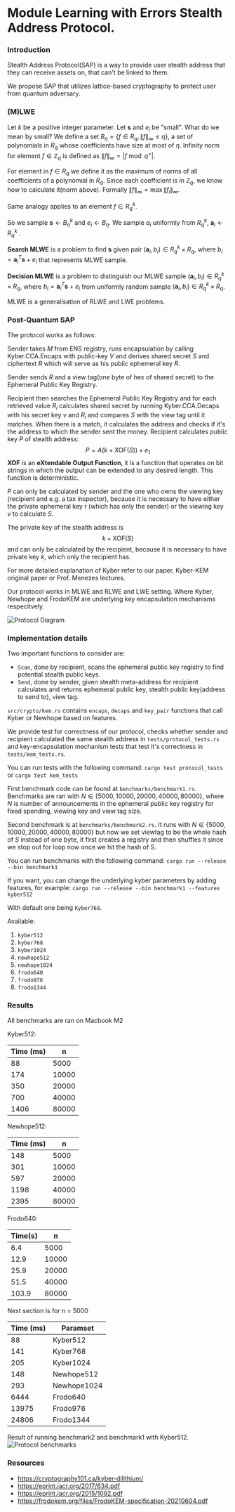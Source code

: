 # Module Learning with Errors Stealth Address Protocol.

### Introduction

Stealth Address Protocol(SAP) is a way to provide user stealth address that they can receive assets on, that can't be linked to them.

We propose SAP that utilizes lattice-based cryptography to protect user from quantum adversary. 

### (M)LWE 
Let $k$ be a positive integer parameter. Let $\textbf{s}$ and $e_i$  be "small". What do we mean by small? We define a set $B_\eta = \{f \in R_q, \lVert f \rVert _\infty \leq \eta \}$, a set of polynomials in $R_q$ whose coefficients have size at most of  $\eta$. Infinity norm for element $f \in \mathbb{Z}_q$  is defined as $\lVert f \rVert _\infty = \lvert f \bmod{q}^+ \rvert$.   

For element in $f \in R_q$ we define it as the maximum of norms of all coefficients of a polynomial in $R_q$. Since each coefficient is in $\mathbb{Z}_q$, we know how to calculate it(norm above). Formally $\lVert f \rVert _\infty = \max \lVert f_i \rVert _\infty$.   

Same analogy applies to an element $f \in R_q^k$. 

So we sample $\textbf{s} \gets B_\eta^k$ and $e_i \gets B_\eta$. We sample $a_i$ uniformly from $R_q^k$, $\textbf{a}_i \gets R_q^k$ . 

**Search MLWE** is a problem to find $\textbf{s}$ given pair $(\textbf{a}_i , b_i) \in R_q^k \times R_q$, where $b_i = \textbf{a}_i^T \textbf{s}+ e_i$ that represents MLWE sample. 

**Decision MLWE** is a problem to distinguish our MLWE sample $(\textbf{a}_i , b_i) \in R_q^k \times R_q$, where $b_i = \textbf{a}_i^T \textbf{s}+ e_i$ from uniformly random sample $(\textbf{a}_i , b_i) \in R_q^k \times R_q$.

MLWE is a generalisation of RLWE and LWE problems. 

### Post-Quantum SAP 
The protocol works as follows: 

Sender takes $M$ from ENS registry, runs encapsulation by calling Kyber.CCA.Encaps with public-key $V$ and derives shared secret $S$ and ciphertext $R$ which will serve as his public ephemeral key $R$. 

Sender sends $R$ and a view tag(one byte of hex of shared secret) to the Ephemeral Public Key Registry. 

Recipient then searches the Ephemeral Public Key Registry and for each retrieved value $R_i$ calculates shared secret by running Kyber.CCA.Decaps with his secret key $v$ and $R_i$ and compares $S$ with the view tag until it matches. When there is a match, it calculates the address and checks if it's the address to which the sender sent the money. Recipient calculates public key $P$ of stealth address: 
$$P = A(k+\text{XOF}(S)) + e_1$$
**XOF** is an **eXtendable Output Function**, it is a function that operates on bit strings in which the output can be extended to any desired length. This function is deterministic. 

$P$ can only be calculated by sender and the one who owns the viewing key (recipient and e.g. a tax inspector), because it is necessary to have either the private ephemeral key r (which has only the sender) or the viewing key $v$ to calculate $S$.

The private key of the stealth address is 
$$k + \text{XOF}(S)$$
and can only be calculated by the recipient, because it is necessary to have private key $k$, which only the recipient has. 

For more detailed explanation of Kyber refer to our paper, Kyber-KEM original paper or Prof. Menezes lectures. 

Our protocol works in MLWE and RLWE and LWE setting. Where Kyber, Newhope and FrodoKEM are underlying key encapsulation mechanisms respecitvely.

![Protocol Diagram](assets/protocol.png)

### Implementation details
Two important functions to consider are: 
- `Scan`, done by recipient, scans the ephemeral public key registry to find potential stealth public keys. 
- `Send`, done by sender, given stealth meta-address for recipient calculates and returns ephemeral public key, stealth public key(address to send to), view tag.

`src/crypto/kem.rs` contains `encaps`, `decaps` and `key_pair` functions that call Kyber or Newhope based on features. 

We provide test for correctness of our protocol, checks whether sender and recipient calculated the same stealth address in `tests/protocol_tests.rs` and key-encapsulation mechanism tests that test it's correctness in `tests/kem_tests.rs`. 

You can run tests with the following command:
`cargo test protocol_tests`
or 
`cargo test kem_tests`

First benchmark code can be found at `benchmarks/benchmark1.rs`.  Benchmarks are ran with $N \in \{5000, 10000, 20000, 40000, 80000\}$, where $N$ is number of announcements in the ephemeral public key registry for fixed spending, viewing key and view tag size. 

Second benchmark is at `benchmarks/benchmark2.rs`. It runs with $N \in \{5000, 10000, 20000, 40000, 80000\}$ but now we set viewtag to be the whole hash of $S$ instead of one byte, it first creates a registry and then shuffles it since we stop out for loop now once we hit the hash of S. 

You can run benchmarks with the following command: 
`cargo run --release --bin benchmark1`

If you want, you can change the underlying kyber parameters by adding features, for example: 
`cargo run --release --bin benchmark1 --features kyber512`

With default one being `Kyber768`.

Available: 
1) `kyber512`
2) `kyber768`
3) `kyber1024`
4) `newhope512`
5) `newhope1024` 
6) `frodo640` 
7) `frodo976` 
8) `frodo1344`

### Results 
All benchmarks are ran on Macbook M2

Kyber512:

| Time (ms) | n     |
| --------- | ----- |
| 88        | 5000  |
| 174       | 10000 |
| 350       | 20000 |
| 700       | 40000 |
| 1406      | 80000 |

Newhope512: 

| Time (ms) | n     |
| --------- | ----- |
| 148       | 5000  |
| 301       | 10000 |
| 597       | 20000 |
| 1198      | 40000 |
| 2395      | 80000 |

Frodo640: 

|Time(**s**)| n     |
| --------- | ----- |
| 6.4       | 5000  |
| 12.9      | 10000 |
| 25.9      | 20000 |
| 51.5      | 40000 |
| 103.9     | 80000 |

Next section is for n = 5000 

| Time (ms) | Paramset  |
| --------- | --------- |
| 88        | Kyber512  |
| 141       | Kyber768  |
| 205       | Kyber1024 |
| 148       | Newhope512|
| 293       |Newhope1024|
| 6444      | Frodo640  | 
| 13975     | Frodo976  | 
| 24806     | Frodo1344 |

Result of running benchmark2 and benchmark1 with Kyber512. 
![Protocol benchmarks](assets/benchmarks.png)

### Resources 
- https://cryptography101.ca/kyber-dilithium/
- https://eprint.iacr.org/2017/634.pdf
- https://eprint.iacr.org/2015/1092.pdf
- https://frodokem.org/files/FrodoKEM-specification-20210604.pdf